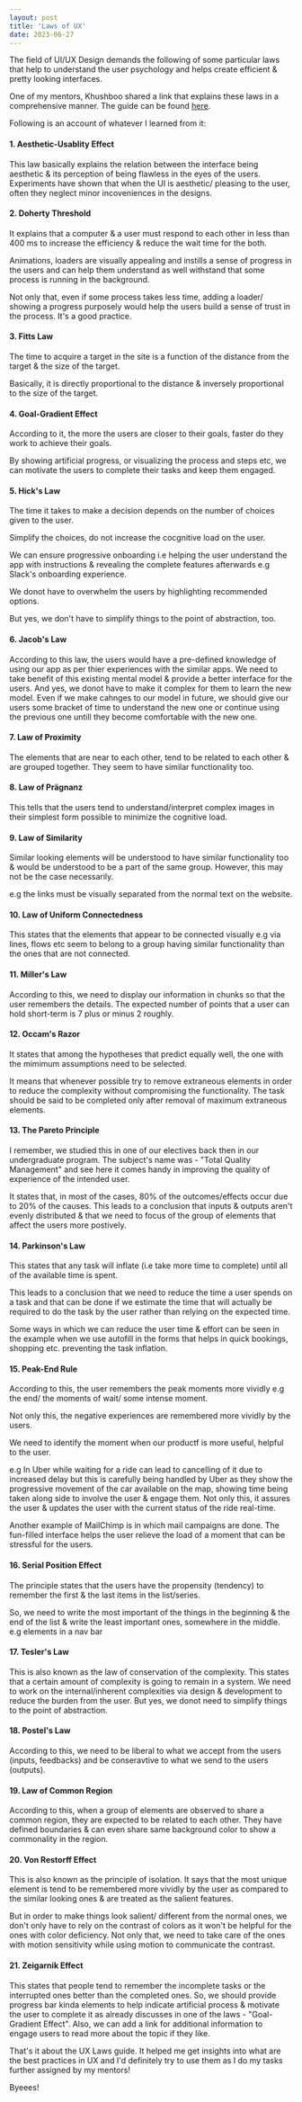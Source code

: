 ```yaml
---
layout: post
title: 'Laws of UX'
date: 2023-06-27
---
```


<p class="intro"><span class="dropcap">T</span>he field of UI/UX Design demands the following of some particular laws that help to understand the user psychology and helps create efficient & pretty looking interfaces.</p>

One of my mentors, Khushboo shared a link that explains these laws in a comprehensive manner.
The guide can be found [here]().

Following is an account of whatever I learned from it:

#### 1. Aesthetic-Usablity Effect

This law basically explains the relation between the interface being aesthetic & its perception of being flawless in the eyes of the users. Experiments have shown that when the UI is aesthetic/ pleasing to the user, often they neglect minor incoveniences in the designs.

#### 2. Doherty Threshold

It explains that a computer & a user must respond to each other in less than 400 ms to increase the efficiency & reduce the wait time for the both.

Animations, loaders are visually appealing and instills a sense of progress in the users and can help them understand as well withstand that some process is running in the background.

Not only that, even if some process takes less time, adding a loader/ showing a progress purposely would help the users build a sense of trust in the process. It's a good practice.

#### 3. Fitts Law

The time to acquire a target in the site is a function of the distance from the target & the size of the target.

Basically, it is directly proportional to the distance & inversely proportional to the size of the target.

#### 4. Goal-Gradient Effect

According to it, the more the users are closer to their goals, faster do they work to achieve their goals.

By showing artificial progress, or visualizing the process and steps etc, we can motivate the users to complete their tasks and keep them engaged.

#### 5. Hick's Law

The time it takes to make a decision depends on the number of choices given to the user.

Simplify the choices, do not increase the cocgnitive load on the user.

We can ensure progressive onboarding i.e helping the user understand the app with instructions & revealing the complete features afterwards e.g Slack's onboarding experience.

We donot have to overwhelm the users by highlighting recommended options.

But yes, we don't have to simplify things to the point of abstraction, too.

#### 6. Jacob's Law

According to this law, the users would have a pre-defined knowledge of using our app as per thier experiences with the similar apps. We need to take benefit of this existing mental model & provide a better interface for the users. And yes, we donot have to make it complex for them to learn the new model.
Even if we make cahnges to our model in future, we should give our users some bracket of time to understand the new one or continue using the previous one untill they become comfortable with the new one.

#### 7. Law of Proximity

The elements that are near to each other, tend to be related to each other & are grouped together. They seem to have similar functionality too.

#### 8. Law of Prägnanz

This tells that the users tend to understand/interpret complex images in their simplest form possible to minimize the cognitive load.

#### 9. Law of Similarity

Similar looking elements will be understood to have similar functionality too & would be understood to be a part of the same group. However, this may not be the case necessarily.

e.g the links must be visually separated from the normal text on the website.

#### 10. Law of Uniform Connectedness

This states that the elements that appear to be connected visually e.g via lines, flows etc seem to belong to a group having similar functionality than the ones that are not connected.

#### 11. Miller's Law

According to this, we need to display our information in chunks so that the user remembers the details.
The expected number of points that a user can hold short-term is 7 plus or minus 2 roughly.

#### 12. Occam's Razor

It states that among the hypotheses that predict equally well, the one with the mimimum assumptions need to be selected.

It means that whenever possible try to remove extraneous elements in order to reduce the complexity without compromising the functionality. The task should be said to be completed only after removal of maximum extraneous elements.

#### 13. The Pareto Principle

I remember, we studied this in one of our electives back then in our undergraduate program. The subject's name was - "Total Quality Management" and see here it comes handy in improving the quality of experience of the intended user.

It states that, in most of the cases, 80% of the outcomes/effects occur due to 20% of the causes.
This leads to a conclusion that inputs & outputs aren't evenly distributed & that we need to focus of the group of elements that affect the users more postively.

#### 14. Parkinson's Law

This states that any task will inflate (i.e take more time to complete) until all of the available time is spent.

This leads to a conclusion that we need to reduce the time a user spends on a task and that can be done if we estimate the time that will actually be required to do the task by the user rather than relying on the expected time.

Some ways in which we can reduce the user time & effort can be seen in the example when we use autofill in the forms that helps in quick bookings, shopping etc. preventing the task inflation.

#### 15. Peak-End Rule

According to this, the user remembers the peak moments more vividly e.g the end/ the moments of wait/ some intense moment.

Not only this, the negative experiences are remembered more vividly by the users.

We need to identify the moment when our productf is more useful, helpful to the user.

e.g In Uber while waiting for a ride can lead to cancelling of it due to increased delay but this is carefully being handled by Uber as they show the progressive movement of the car available on the map, showing time being taken along side to involve the user & engage them. Not only this, it assures the user & updates the user with the current status of the ride real-time.

Another example of MailChimp is in which mail campaigns are done. The fun-filled interface helps the user relieve the load of a moment that can be stressful for the users.

#### 16. Serial Position Effect

The principle states that the users have the propensity (tendency) to remember the first & the last items in the list/series.

So, we need to write the most important of the things in the beginning & the end of the list & write the least important ones, somewhere in the middle. e.g elements in a nav bar

#### 17. Tesler's Law

This is also known as the law of conservation of the complexity. This states that a certain amount of complexity is going to remain in a system. We need to work on the internal/inherent complexities via design & development to reduce the burden from the user.
But yes, we donot need to simplify things to the point of abstraction.

#### 18. Postel's Law

According to this, we need to be liberal to what we accept from the users (inputs, feedbacks) and be conseravtive to what we send to the users (outputs).

#### 19. Law of Common Region

According to this, when a group of elements are observed to share a common region, they are expected to be related to each other. They have defined boundaries & can even share same background color to show a commonality in the region.

#### 20. Von Restorff Effect

This is also known as the principle of isolation. It says that the most unique element is tend to be remembered more vividly by the user as compared to the similar looking ones & are treated as the salient features.

But in order to make things look salient/ different from the normal ones, we don't only have to rely on the contrast of colors as it won't be helpful for the ones with color deficiency. Not only that, we need to take care of the ones with motion sensitivity while using motion to communicate the contrast.

#### 21. Zeigarnik Effect

This states that people tend to remember the incomplete tasks or the interrupted ones better than the completed ones. So, we should provide progress bar kinda elements to help indicate artificial process & motivate the user to complete it as already discusses in one of the laws - "Goal-Gradient Effect". Also, we can add a link for additional information to engage users to read more about the topic if they like.

That's it about the UX Laws guide. It helped me get insights into what are the best practices in UX and I'd definitely try to use them as I do my tasks further assigned by my mentors!

Byeees!
